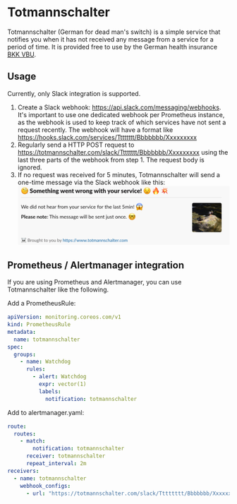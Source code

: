# Totmannschalter

Totmannschalter (German for dead man's switch) is a simple service that notifies you when it has not received any
message from a service for a period of time. It is provided free to use by the German health
insurance [BKK VBU](https://vbu.tech).

## Usage

Currently, only Slack integration is supported.

1. Create a Slack webhook: https://api.slack.com/messaging/webhooks. It's important to use one dedicated webhook per
   Prometheus instance, as the webhook is used to keep track of which services have not sent a request recently. The
   webhook will have a format like https://hooks.slack.com/services/Tttttttt/Bbbbbbb/Xxxxxxxxx
2. Regularly send a HTTP POST request to https://totmannschalter.com/slack/Tttttttt/Bbbbbbb/Xxxxxxxxx using the last
   three parts of the webhook from step 1. The request body is ignored.
3. If no request was received for 5 minutes, Totmannschalter will send a one-time message via the Slack webhook like
   this: ![Screenshot](img.png)

## Prometheus / Alertmanager integration

If you are using Prometheus and Alertmanager, you can use Totmannschalter like the following.

Add a PrometheusRule:

```yaml
apiVersion: monitoring.coreos.com/v1
kind: PrometheusRule
metadata:
  name: totmannschalter
spec:
  groups:
    - name: Watchdog
      rules:
        - alert: Watchdog
          expr: vector(1)
          labels:
            notification: totmannschalter
```

Add to alertmanager.yaml:

```yaml
route:
  routes:
    - match:
        notification: totmannschalter
      receiver: totmannschalter
      repeat_interval: 2m
receivers:
  - name: totmannschalter
    webhook_configs:
      - url: "https://totmannschalter.com/slack/Tttttttt/Bbbbbbb/Xxxxxxxxx"
```
